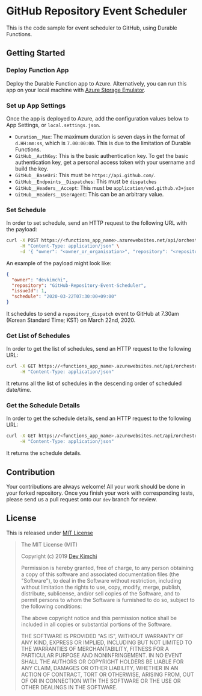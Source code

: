 # GitHub Repository Event Scheduler #

This is the code sample for event scheduler to GitHub, using Durable Functions.


## Getting Started ##

### Deploy Function App ###

Deploy the Durable Function app to Azure. Alternatively, you can run this app on your local machine with [Azure Storage Emulator](https://aka.ms/dk/storage-emulator).


### Set up App Settings ###

Once the app is deployed to Azure, add the configuration values below to App Settings, or `local.settings.json`.

* `Duration__Max`: The maximum duration is seven days in the format of `d.HH:mm:ss`, which is `7.00:00:00`. This is due to the limitation of Durable Functions.
* `GitHub__AuthKey`: This is the basic authentication key. To get the basic authentication key, get a personal access token with your username and build the key.
* `GitHub__BaseUri`: This must be `https://api.github.com/`.
* `GitHub__Endpoints__Dispatches`: This must be `dispatches`
* `GitHub__Headers__Accept`: This must be `application/vnd.github.v3+json`
* `GitHub__Headers__UserAgent`: This can be an arbitrary value.


### Set Schedule ###

In order to set schedule, send an HTTP request to the following URL with the payload:

```bash
curl -X POST https://<functions_app_name>.azurewebsites.net/api/orchestrators/schedule-event?code=<function_auth_key> \
     -H "Content-Type: application/json" \
     -d '{ "owner": "<owner_or_organisation>", "repository": "<repository>", "issueId": <issue_id>, "schedule": "<yyyy-MM-ddTHH:mm:ss+hh:mm>" }'
```

An example of the payload might look like:

```json
{
  "owner": "devkimchi",
  "repository": "GitHub-Repository-Event-Scheduler",
  "issueId": 1,
  "schedule": "2020-03-22T07:30:00+09:00"
}
```

It schedules to send a `repository_dispatch` event to GitHub at 7.30am (Korean Standard Time; KST) on March 22nd, 2020.


### Get List of Schedules ###

In order to get the list of schedules, send an HTTP request to the following URL:

```bash
curl -X GET https://<functions_app_name>.azurewebsites.net/api/orchestrators/schedule-event/schedules?code=<function_auth_key> \
     -H "Content-Type: application/json"
```

It returns all the list of schedules in the descending order of scheduled date/time.


### Get the Schedule Details ###

In order to get the schedule details, send an HTTP request to the following URL:

```bash
curl -X GET https://<functions_app_name>.azurewebsites.net/api/orchestrators/schedule-event/schedules/<instance_id>?code=<function_auth_key> \
     -H "Content-Type: application/json"
```

It returns the schedule details.


## Contribution ##

Your contributions are always welcome! All your work should be done in your forked repository. Once you finish your work with corresponding tests, please send us a pull request onto our `dev` branch for review.


## License ##

This is released under [MIT License](http://opensource.org/licenses/MIT)

> The MIT License (MIT)
>
> Copyright (c) 2019 [Dev Kimchi](https://devkimchi.com)
> 
> Permission is hereby granted, free of charge, to any person obtaining a copy of this software and associated documentation files (the "Software"), to deal in the Software without restriction, including without limitation the rights to use, copy, modify, merge, publish, distribute, sublicense, and/or sell copies of the Software, and to permit persons to whom the Software is furnished to do so, subject to the following conditions:
> 
> The above copyright notice and this permission notice shall be included in all copies or substantial portions of the Software.
> 
> THE SOFTWARE IS PROVIDED "AS IS", WITHOUT WARRANTY OF ANY KIND, EXPRESS OR IMPLIED, INCLUDING BUT NOT LIMITED TO THE WARRANTIES OF MERCHANTABILITY, FITNESS FOR A PARTICULAR PURPOSE AND NONINFRINGEMENT. IN NO EVENT SHALL THE AUTHORS OR COPYRIGHT HOLDERS BE LIABLE FOR ANY CLAIM, DAMAGES OR OTHER LIABILITY, WHETHER IN AN ACTION OF CONTRACT, TORT OR OTHERWISE, ARISING FROM, OUT OF OR IN CONNECTION WITH THE SOFTWARE OR THE USE OR OTHER DEALINGS IN THE SOFTWARE.
